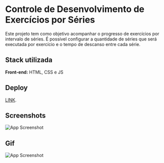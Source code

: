 # Controle de Desenvolvimento de Exercícios por Séries

Este projeto tem como objetivo acompanhar o progresso de exercícios por intervalo de séries. É possível configurar a quantidade de séries que será executada por exercício e o tempo de descanso entre cada série.


## Stack utilizada

**Front-end:** HTML, CSS e JS


## Deploy

[LINK](https://seriescontrol.vercel.app/).

## Screenshots

![App Screenshot](./preview/preview.gif)

## Gif
![App Screenshot](./preview/preview2.gif)